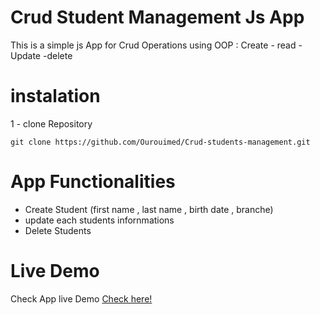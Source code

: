# Crud Student Management Js App
This is a simple js App for Crud Operations using OOP :
Create - read - Update -delete 
# instalation 
1 - clone Repository 
```bach
git clone https://github.com/Ourouimed/Crud-students-management.git
```
# App Functionalities
- Create Student (first name , last name , birth date , branche)
- update each students infornmations 
- Delete Students 

# Live Demo 
Check App live Demo [Check here!](https://ourouimed.github.io/Crud-students-management/)
